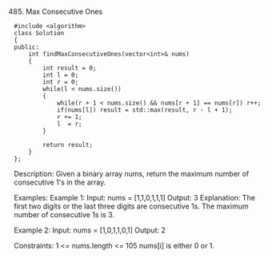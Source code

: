 485. Max Consecutive Ones
```
#include <algorithm>
class Solution 
{
public:
    int findMaxConsecutiveOnes(vector<int>& nums)
    {
        int result = 0;
        int l = 0;
        int r = 0;
        while(l < nums.size())
        {
            while(r + 1 < nums.size() && nums[r + 1] == nums[r]) r++;
            if(nums[l]) result = std::max(result, r - l + 1);
            r += 1;
            l  = r;
        }

        return result;
    }
};
```

Description:
Given a binary array nums, return the maximum number of consecutive 1's in the array.

Examples:
Example 1:
Input: nums = [1,1,0,1,1,1]
Output: 3
Explanation: The first two digits or the last three digits are consecutive 1s. The maximum number of consecutive 1s is 3.

Example 2:
Input: nums = [1,0,1,1,0,1]
Output: 2
 
Constraints:
1 <= nums.length <= 105
nums[i] is either 0 or 1.
